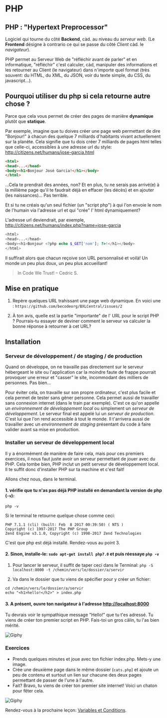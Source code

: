 # PHP

## PHP : "Hypertext Preprocessor"
Logiciel qui tourne du côté **Backend**, càd. au niveau du _serveur web_. (Le **Frontend** désigne à contrario ce qui se passe du côté _Client_ càd. le _navigateur_).

PHP permet au Serveur Web de "réfléchir avant de parler" et en informatique, "réfléchir" c'est calculer, càd, manipuler des informations et les retourner au Client (le navigateur) dans n'importe quel format (très souvent: du HTML, du XML, du JSON, voir du texte simple, du CSS, du javascript...).

## Pourquoi utiliser du php si cela retourne autre chose ?
Parce que cela vous permet de créer des pages de manière **dynamique** plutôt que **statique**.

Par exemple, imagine que tu doives créer une page web permettant de dire "Bonjour!" à chacun des quelque 7 milliards d'habitants vivant actuellement sur la planète.
Cela signifie que tu dois créer 7 milliards de pages html telles que celle-ci, accessibles à une adresse url du style: http://citizens.net/humans/jose-garcia.html

```HTML
<html>
<head>...</head>
<body><h1>Bonjour José Garcia!</h1></body>
</html>
```
...Cela te prendrait des années, non? Et en plus, tu ne serais pas arrivé(e) à la millième page qu'il te faudrait déjà en effacer (les décès) et en ajouter (les naissances)... Pas terrible.

Et si tu ne créais qu'un seul fichier (un "script php") à qui l'on envoie le nom de l'humain via l'adresse url et qui "crée" l' html dynamiquement?

L'adresse url deviendrait, par exemple,  http://citizens.net/humans/index.php?name=jose-garcia


```PHP
<html>
<head>...</head>
<body><h1>Bonjour <?php echo $_GET['nom']; ?>!</h1></body>
</html>
```

Il suffirait alors que chacun reçoive son URL personnalisé et voilà! Un monde un peu plus doux, un peu plus accueillant!

> In Code We Trust!
– Cedric S.


## Mise en pratique
1. Repère quelques URL trahissant une page web dynamique. En voici une :  `https://github.com/becodeorg/BXLCentral/issues/2`

1. À ton avis, quelle est la partie "importante" de l' URL pour le script PHP ? Pourrais-tu essayer de deviner comment le serveur va calculer la bonne réponse à retourner à cet URL?

## Installation

### Serveur de développement / de staging / de production
Quand on développe, on ne travaille pas directement sur le serveur hébergeant le site ou l'application car la moindre faute de frappe pourrait provoquer une erreur et "casser" le site, incommodant des milliers de personnes. Pas bien...

Pour éviter cela, on travaille sur son propre ordinateur, c'est plus facile et cela permet de tester sans gêner personne. Cela permet aussi de travailler sans connexion internet (dans le train par exemple). C'est ce qu'on appelle un _environnement de développement local_  ou simplement un _serveur de développement_. Le serveur final est appelé lui un _serveur de production_. C'est lui que l'on rend accessible à tout le monde.
Il t'arrivera aussi de travailler avec un _environnement de staging_ présentant du code à faire valider avant sa mise en production.

### Installer un serveur de développement local
Il y a énormément de manière de faire cela, mais pour ces premiers exercices, il nous faut juste avoir un serveur permettant de jouer avec du PHP.
Cela tombe bien, PHP inclut un petit serveur de développement local. Il te suffit donc d'installer PHP sur ta machine et c'est fait!

Allons chez nous, dans le terminal.
#### 1. vérifie que tu n'as pas déjà PHP installé en demandant la version de php (`-v`):

` php -v `

Si le terminal te retourne quelque chose comme ceci:
```
PHP 7.1.1 (cli) (built: Feb  8 2017 00:39:50) ( NTS )
Copyright (c) 1997-2017 The PHP Group
Zend Engine v3.1.0, Copyright (c) 1998-2017 Zend Technologies
```

C'est que php est déjà installé. Rendez-vous au point 3.

#### 2. Sinon, installe-le: ` sudo apt-get install php7.0 ` et puis réessaye `php -v`

1. Pour lancer le serveur, il suffit de taper ceci dans le Terminal: ``` php -S localhost:8000 -t /chemin/vers/le/dossier/a/servir ```

1. Va dans le dossier que tu viens de spécifier pour y créer un fichier:
```
cd /chemin/vers/le/dossier/a/servir
echo "<h1>hello!</h2>" > index.php
```

#### 3. A présent, ouvre ton navigateur à l'adresse [http://localhost:8000](http://localhost:8000)

Tu devrais voir le sympathique message "Hello!" que tu t'es adressé. Tu viens de créer ton premier script en PHP. Fais-toi un gros câlin, tu l'as bien mérité.

![Giphy](http://media1.giphy.com/media/35gNg6o2HYjSg/giphy.gif)

### Exercices

- Prends quelques minutes et joue avec ton fichier index.php. Mets-y une image.
- Crée une deuxième page dans le même dossier (`cats.php`) et ajoute un peu de contenu et surtout un lien sur chacune des deux pages permettant de passer de l'une à l'autre.
- Fait? Bravo, tu viens de créer ton premier site internet!
Voici un chaton pour fêter cela.

![Giphy](http://media0.giphy.com/media/nsMPhWK6bfxHq/giphy.gif)


Rendez-vous à la prochaine leçon: [Variables et Conditions]().
